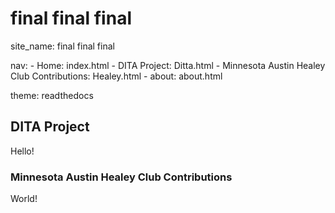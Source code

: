 # final final final

site_name: final final final

nav:
    - Home: index.html
    - DITA Project: Ditta.html
    - Minnesota Austin Healey Club Contributions: Healey.html
    - about: about.html

theme: readthedocs

    
## DITA Project

Hello!

### Minnesota Austin Healey Club Contributions

World!   